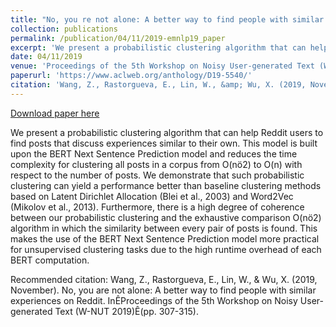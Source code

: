 ```yaml
---
title: "No, you re not alone: A better way to find people with similar experiences on Reddit"
collection: publications
permalink: /publication/04/11/2019-emnlp19_paper
excerpt: 'We present a probabilistic clustering algorithm that can help Reddit users to find posts that discuss experiences similar to their own. This model is built upon the BERT Next Sentence Prediction model and reduces the time complexity for clustering all posts in a corpus from O(nö2) to O(n) with respect to the number of posts. We demonstrate that such probabilistic clustering can yield a performance better than baseline clustering methods based on Latent Dirichlet Allocation (Blei et al., 2003) and Word2Vec (Mikolov et al., 2013). Furthermore, there is a high degree of coherence between our probabilistic clustering and the exhaustive comparison O(nö2) algorithm in which the similarity between every pair of posts is found. This makes the use of the BERT Next Sentence Prediction model more practical for unsupervised clustering tasks due to the high runtime overhead of each BERT computation.'
date: 04/11/2019
venue: 'Proceedings of the 5th Workshop on Noisy User-generated Text (W-NUT 2019)'
paperurl: 'https://www.aclweb.org/anthology/D19-5540/'
citation: 'Wang, Z., Rastorgueva, E., Lin, W., &amp; Wu, X. (2019, November). No, you are not alone: A better way to find people with similar experiences on Reddit. InÊProceedings of the 5th Workshop on Noisy User-generated Text (W-NUT 2019)Ê(pp. 307-315).'
---
```


<a href='https://www.aclweb.org/anthology/D19-5540/'>Download paper here</a>

We present a probabilistic clustering algorithm that can help Reddit users to find posts that discuss experiences similar to their own. This model is built upon the BERT Next Sentence Prediction model and reduces the time complexity for clustering all posts in a corpus from O(nö2) to O(n) with respect to the number of posts. We demonstrate that such probabilistic clustering can yield a performance better than baseline clustering methods based on Latent Dirichlet Allocation (Blei et al., 2003) and Word2Vec (Mikolov et al., 2013). Furthermore, there is a high degree of coherence between our probabilistic clustering and the exhaustive comparison O(nö2) algorithm in which the similarity between every pair of posts is found. This makes the use of the BERT Next Sentence Prediction model more practical for unsupervised clustering tasks due to the high runtime overhead of each BERT computation.

Recommended citation: Wang, Z., Rastorgueva, E., Lin, W., & Wu, X. (2019, November). No, you are not alone: A better way to find people with similar experiences on Reddit. InÊProceedings of the 5th Workshop on Noisy User-generated Text (W-NUT 2019)Ê(pp. 307-315).